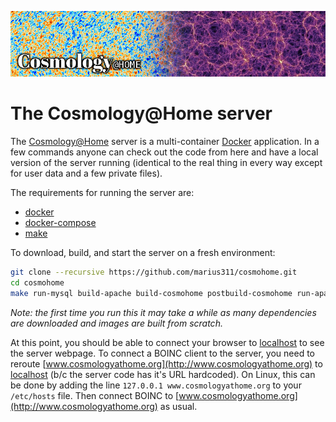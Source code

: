 
![banner](html/user/img/banner.jpg)

The Cosmology@Home server
=========================

The [Cosmology@Home](http://cosmologyathome.org) server is a multi-container [Docker](http://www.docker.com) application. In a few commands anyone can check out the code from here and have a local version of the server running (identical to the real thing in every way except for user data and a few private files). 

The requirements for running the server are:
* [docker](http://docs.docker.com/engine/installation/)
* [docker-compose](https://docs.docker.com/compose/install/)
* [make](https://www.gnu.org/software/make/)

To download, build, and start the server on a fresh environment:

```bash
git clone --recursive https://github.com/marius311/cosmohome.git
cd cosmohome
make run-mysql build-apache build-cosmohome postbuild-cosmohome run-apache
```

*Note: the first time you run this it may take a while as many dependencies are downloaded and images are built from scratch.*

At this point, you should be able to connect your browser to [localhost](http://localhost:80) to see the server webpage. To connect a BOINC client to the server, you need to reroute [www.cosmologyathome.org](http://www.cosmologyathome.org) to [localhost](http://localhost:80) (b/c the server code has it's URL hardcoded). On Linux, this can be done by adding the line `127.0.0.1 www.cosmologyathome.org` to your `/etc/hosts` file. Then connect BOINC to [www.cosmologyathome.org](http://www.cosmologyathome.org) as usual. 
